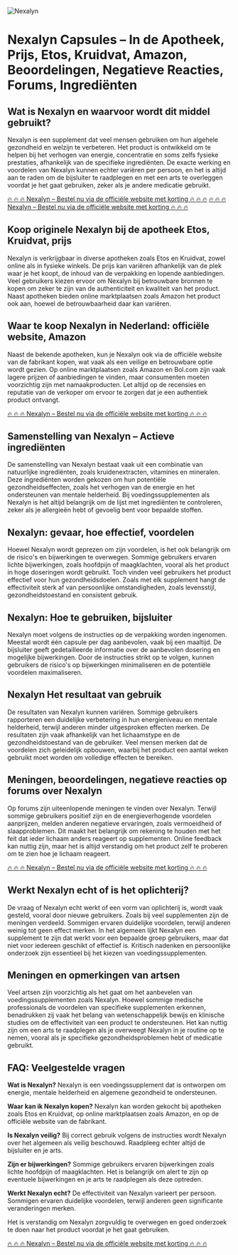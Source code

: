 ![Nexalyn](https://github.com/user-attachments/assets/f357d736-3ba1-4641-8ebf-26559cdff283)

# Nexalyn Capsules – In de Apotheek, Prijs, Etos, Kruidvat, Amazon, Beoordelingen, Negatieve Reacties, Forums, Ingrediënten 

## Wat is Nexalyn en waarvoor wordt dit middel gebruikt?

Nexalyn is een supplement dat veel mensen gebruiken om hun algehele gezondheid en welzijn te verbeteren. Het product is ontwikkeld om te helpen bij het verhogen van energie, concentratie en soms zelfs fysieke prestaties, afhankelijk van de specifieke ingrediënten. De exacte werking en voordelen van Nexalyn kunnen echter variëren per persoon, en het is altijd aan te raden om de bijsluiter te raadplegen en met een arts te overleggen voordat je het gaat gebruiken, zeker als je andere medicatie gebruikt.

<a href="https://www.econsumed.com/2HLNDN96/WDNQ65H">🔥 🔥 🔥 Nexalyn – Bestel nu via de officiële website met korting 🔥 🔥 🔥</a>
<a href="https://www.econsumed.com/2HLNDN96/WDNQ65H">🔥 🔥 🔥 Nexalyn – Bestel nu via de officiële website met korting 🔥 🔥 🔥</a>

## Koop originele Nexalyn bij de apotheek Etos, Kruidvat, prijs

Nexalyn is verkrijgbaar in diverse apotheken zoals Etos en Kruidvat, zowel online als in fysieke winkels. De prijs kan variëren afhankelijk van de plek waar je het koopt, de inhoud van de verpakking en lopende aanbiedingen. Veel gebruikers kiezen ervoor om Nexalyn bij betrouwbare bronnen te kopen om zeker te zijn van de authenticiteit en kwaliteit van het product. Naast apotheken bieden online marktplaatsen zoals Amazon het product ook aan, hoewel de betrouwbaarheid daar kan variëren.

## Waar te koop Nexalyn in Nederland: officiële website, Amazon

Naast de bekende apotheken, kun je Nexalyn ook via de officiële website van de fabrikant kopen, wat vaak als een veilige en betrouwbare optie wordt gezien. Op online marktplaatsen zoals Amazon en Bol.com zijn vaak lagere prijzen of aanbiedingen te vinden, maar consumenten moeten voorzichtig zijn met namaakproducten. Let altijd op de recensies en reputatie van de verkoper om ervoor te zorgen dat je een authentiek product ontvangt.

<a href="https://www.econsumed.com/2HLNDN96/WDNQ65H">🔥 🔥 🔥 Nexalyn – Bestel nu via de officiële website met korting 🔥 🔥 🔥</a>


## Samenstelling van Nexalyn – Actieve ingrediënten

De samenstelling van Nexalyn bestaat vaak uit een combinatie van natuurlijke ingrediënten, zoals kruidenextracten, vitamines en mineralen. Deze ingrediënten worden gekozen om hun potentiële gezondheidseffecten, zoals het verhogen van de energie en het ondersteunen van mentale helderheid. Bij voedingssupplementen als Nexalyn is het altijd belangrijk om de lijst met ingrediënten te controleren, zeker als je allergieën hebt of gevoelig bent voor bepaalde stoffen.

## Nexalyn: gevaar, hoe effectief, voordelen

Hoewel Nexalyn wordt geprezen om zijn voordelen, is het ook belangrijk om de risico's en bijwerkingen te overwegen. Sommige gebruikers ervaren lichte bijwerkingen, zoals hoofdpijn of maagklachten, vooral als het product in hoge doseringen wordt gebruikt. Toch vinden veel gebruikers het product effectief voor hun gezondheidsdoelen. Zoals met elk supplement hangt de effectiviteit sterk af van persoonlijke omstandigheden, zoals levensstijl, gezondheidstoestand en consistent gebruik.

## Nexalyn: Hoe te gebruiken, bijsluiter

Nexalyn moet volgens de instructies op de verpakking worden ingenomen. Meestal wordt één capsule per dag aanbevolen, vaak bij een maaltijd. De bijsluiter geeft gedetailleerde informatie over de aanbevolen dosering en mogelijke bijwerkingen. Door de instructies strikt op te volgen, kunnen gebruikers de risico's op bijwerkingen minimaliseren en de potentiële voordelen maximaliseren.

## Nexalyn Het resultaat van gebruik

De resultaten van Nexalyn kunnen variëren. Sommige gebruikers rapporteren een duidelijke verbetering in hun energieniveau en mentale helderheid, terwijl anderen minder uitgesproken effecten merken. De resultaten zijn vaak afhankelijk van het lichaamstype en de gezondheidstoestand van de gebruiker. Veel mensen merken dat de voordelen zich geleidelijk opbouwen, waarbij het product een aantal weken gebruikt moet worden om volledige effecten te bereiken.

## Meningen, beoordelingen, negatieve reacties op forums over Nexalyn

Op forums zijn uiteenlopende meningen te vinden over Nexalyn. Terwijl sommige gebruikers positief zijn en de energieverhogende voordelen aanprijzen, melden anderen negatieve ervaringen, zoals vermoeidheid of slaapproblemen. Dit maakt het belangrijk om rekening te houden met het feit dat ieder lichaam anders reageert op supplementen. Online feedback kan nuttig zijn, maar het is altijd verstandig om het product zelf te proberen om te zien hoe je lichaam reageert.

<a href="https://www.econsumed.com/2HLNDN96/WDNQ65H">🔥 🔥 🔥 Nexalyn – Bestel nu via de officiële website met korting 🔥 🔥 🔥</a>


## Werkt Nexalyn echt of is het oplichterij?

De vraag of Nexalyn echt werkt of een vorm van oplichterij is, wordt vaak gesteld, vooral door nieuwe gebruikers. Zoals bij veel supplementen zijn de meningen verdeeld. Sommigen ervaren duidelijke voordelen, terwijl anderen weinig tot geen effect merken. In het algemeen lijkt Nexalyn een supplement te zijn dat werkt voor een bepaalde groep gebruikers, maar dat niet voor iedereen geschikt of effectief is. Kritisch nadenken en persoonlijke onderzoek zijn essentieel bij het kiezen van voedingssupplementen.

## Meningen en opmerkingen van artsen

Veel artsen zijn voorzichtig als het gaat om het aanbevelen van voedingssupplementen zoals Nexalyn. Hoewel sommige medische professionals de voordelen van specifieke supplementen erkennen, benadrukken zij vaak het belang van wetenschappelijk bewijs en klinische studies om de effectiviteit van een product te ondersteunen. Het kan nuttig zijn om een arts te raadplegen als je overweegt Nexalyn in je routine op te nemen, vooral als je specifieke gezondheidsproblemen hebt of medicatie gebruikt.

## FAQ: Veelgestelde vragen

**Wat is Nexalyn?**
Nexalyn is een voedingssupplement dat is ontworpen om energie, mentale helderheid en algemene gezondheid te ondersteunen.

**Waar kan ik Nexalyn kopen?**
Nexalyn kan worden gekocht bij apotheken zoals Etos en Kruidvat, op online marktplaatsen zoals Amazon, en op de officiële website van de fabrikant.

**Is Nexalyn veilig?**
Bij correct gebruik volgens de instructies wordt Nexalyn over het algemeen als veilig beschouwd. Raadpleeg echter altijd de bijsluiter en je arts.

**Zijn er bijwerkingen?**
Sommige gebruikers ervaren bijwerkingen zoals lichte hoofdpijn of maagklachten. Het is belangrijk om alert te zijn op eventuele bijwerkingen en je arts te raadplegen als deze optreden.

**Werkt Nexalyn echt?**
De effectiviteit van Nexalyn varieert per persoon. Sommigen ervaren duidelijke voordelen, terwijl anderen geen significante veranderingen merken.

Het is verstandig om Nexalyn zorgvuldig te overwegen en goed onderzoek te doen naar het product voordat je het gaat gebruiken.

<a href="https://www.econsumed.com/2HLNDN96/WDNQ65H">🔥 🔥 🔥 Nexalyn – Bestel nu via de officiële website met korting 🔥 🔥 🔥</a>
